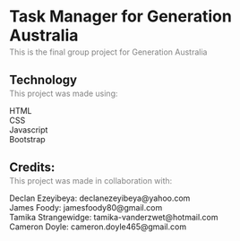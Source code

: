 <h1>Task Manager for Generation Australia</h1>
<h3 style="font-size: 14px; font-weight: normal; color: gray; margin-top: -15px;">This is the final group project for Generation Australia</h3>

<h2>Technology</h2>
<h3 style="font-size: 14px; font-weight: normal; color: gray; margin-top: -15px;">This project was made using:</h3>
HTML<br>
CSS<br>
Javascript<br>
Bootstrap<br>

<h2>Credits:</h2>
<h3 style="font-size: 14px; font-weight: normal; color: gray; margin-top: -15px;">This project was made in collaboration with:</h3>
<p>Declan Ezeyibeya: declanezeyibeya@yahoo.com<br>
James Foody: jamesfoody80@gmail.com<br>
Tamika Strangewidge: tamika-vanderzwet@hotmail.com<br>
Cameron Doyle: cameron.doyle465@gmail.com<br></p>